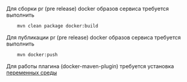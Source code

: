 
 
Для сборки pr (pre release) docker образов сервиса требуется выполнить 

```bash
    mvn clean package docker:build
```   

 
Для публикации pr (pre release) docker образов сервиса требуется выполнить

```bash
    mvn docker:push
```

Для работы плагина (docker-maven-plugin) требуется установка [переменных среды](http://git.dos.softlab.ru/RSHB/EFR/communication-systems/wikis/configuring-workstation) 